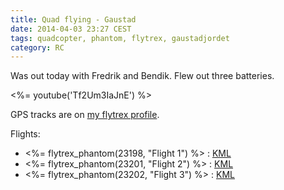 ```yaml
---
title: Quad flying - Gaustad
date: 2014-04-03 23:27 CEST
tags: quadcopter, phantom, flytrex, gaustadjordet
category: RC
---
```


Was out today with Fredrik and Bendik. Flew out three batteries.

<%= youtube('Tf2Um3IaJnE') %>

GPS tracks are on [my flytrex profile](http://flytrex.com/chrissearle/).

Flights:

* <%= flytrex_phantom(23198, "Flight 1") %> : [KML](/2014/04/03/quad-flying-gaustad/m1.kml)
* <%= flytrex_phantom(23201, "Flight 2") %> : [KML](/2014/04/03/quad-flying-gaustad/m2.kml)
* <%= flytrex_phantom(23202, "Flight 3") %> : [KML](/2014/04/03/quad-flying-gaustad/m3.kml)
